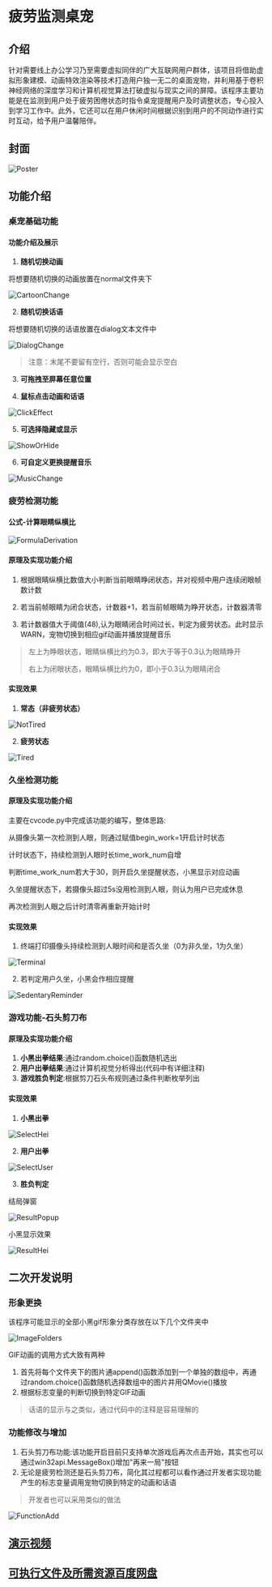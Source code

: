 # 疲劳监测桌宠

## 介绍
​	针对需要线上办公学习乃至需要虚拟同伴的广大互联网用户群体，该项目将借助虚拟形象建模、动画特效渲染等技术打造用户独一无二的桌面宠物，并利用基于卷积神经网络的深度学习和计算机视觉算法打破虚拟与现实之间的屏障。该程序主要功能是在监测到用户处于疲劳困倦状态时指令桌宠提醒用户及时调整状态，专心投入到学习工作中。此外，它还可以在用户休闲时间根据识别到用户的不同动作进行实时互动，给予用户温馨陪伴。

## 封面
![Poster](https://gitee.com/Mateogic/fatigue-monitoring-table-pet/raw/master/ReadmeImage/Poster.png)

## 功能介绍

### 桌宠基础功能

#### 功能介绍及展示

1. **随机切换动画**

将想要随机切换的动画放置在normal文件夹下

![CartoonChange](https://gitee.com/Mateogic/fatigue-monitoring-table-pet/raw/master/ReadmeImage/CartoonChange.png)

2. **随机切换话语**

将想要随机切换的话语放置在dialog文本文件中

![DialogChange](https://gitee.com/Mateogic/fatigue-monitoring-table-pet/raw/master/ReadmeImage/DialogChange.png)

> 注意：末尾不要留有空行，否则可能会显示空白

3. **可拖拽至屏幕任意位置**

4. **鼠标点击动画和话语**

![ClickEffect](https://gitee.com/Mateogic/fatigue-monitoring-table-pet/raw/master/ReadmeImage/ClickEffect.png)

5. **可选择隐藏或显示**

![ShowOrHide](https://gitee.com/Mateogic/fatigue-monitoring-table-pet/raw/master/ReadmeImage/ShowOrHide.png)

6. **可自定义更换提醒音乐**

![MusicChange](https://gitee.com/Mateogic/fatigue-monitoring-table-pet/raw/master/ReadmeImage/MusicChange.png)

### 疲劳检测功能

#### 公式-计算眼睛纵横比

![FormulaDerivation](https://gitee.com/Mateogic/fatigue-monitoring-table-pet/raw/master/ReadmeImage/FormulaDerivation.png)

#### 原理及实现功能介绍

1. 根据眼睛纵横比数值大小判断当前眼睛睁闭状态，并对视频中用户连续闭眼帧数计数

2. 若当前帧眼睛为闭合状态，计数器+1，若当前帧眼睛为睁开状态，计数器清零
3. 若计数器值大于阈值(48),认为眼睛闭合时间过长，判定为疲劳状态。此时显示WARN，宠物切换到相应gif动画并播放提醒音乐

> 左上为睁眼状态，眼睛纵横比约为0.3，即大于等于0.3认为眼睛睁开
>
> 右上为闭眼状态，眼睛纵横比约为0，即小于0.3认为眼睛闭合

#### 实现效果

1. **常态（非疲劳状态）**

![NotTired](https://gitee.com/Mateogic/fatigue-monitoring-table-pet/raw/master/ReadmeImage/NotTired.png)

2. **疲劳状态**

![Tired](https://gitee.com/Mateogic/fatigue-monitoring-table-pet/raw/master/ReadmeImage/Tired.png)

### 久坐检测功能

#### 原理及实现功能介绍

主要在cvcode.py中完成该功能的编写，整体思路:

从摄像头第一次检测到人眼，则通过赋值begin_work=1开启计时状态

计时状态下，持续检测到人眼时长time_work_num自增

判断time_work_num若大于30，则开启久坐提醒状态，小黑显示对应动画

久坐提醒状态下，若摄像头超过5s没用检测到人眼，则认为用户已完成休息

再次检测到人眼之后计时清零再重新开始计时

#### 实现效果

1. 终端打印摄像头持续检测到人眼时间和是否久坐（0为非久坐，1为久坐）

![Terminal](https://gitee.com/Mateogic/fatigue-monitoring-table-pet/raw/master/ReadmeImage/Terminal.png)

2. 若判定用户久坐，小黑会作相应提醒

![SedentaryReminder](https://gitee.com/Mateogic/fatigue-monitoring-table-pet/raw/master/ReadmeImage/SedentaryReminder.png)

### 游戏功能-石头剪刀布

#### 原理及实现功能介绍

1. **小黑出拳结果**:通过random.choice()函数随机选出
2. **用户出拳结果**:通过计算机视觉分析得出(代码中有详细注释)
3. **游戏胜负判定**:根据剪刀石头布规则通过条件判断枚举列出

#### 实现效果

1. **小黑出拳**

![SelectHei](https://gitee.com/Mateogic/fatigue-monitoring-table-pet/raw/master/ReadmeImage/SelectHei.png)

2. **用户出拳**

![SelectUser](https://gitee.com/Mateogic/fatigue-monitoring-table-pet/raw/master/ReadmeImage/SelectUser.png)

3. **胜负判定**

结局弹窗

![ResultPopup](https://gitee.com/Mateogic/fatigue-monitoring-table-pet/raw/master/ReadmeImage/ResultPopup.png)

小黑显示效果

![ResultHei](https://gitee.com/Mateogic/fatigue-monitoring-table-pet/raw/master/ReadmeImage/ResultHei.png)

## 二次开发说明

### 形象更换

该程序可能显示的全部小黑gif形象分类存放在以下几个文件夹中

![ImageFolders](https://gitee.com/Mateogic/fatigue-monitoring-table-pet/raw/master/ReadmeImage/ImageFolders.png)

GIF动画的调用方式大致有两种

1. 首先将每个文件夹下的图片通append()函数添加到一个单独的数组中，再通过random.choice()函数随机选择数组中的图片并用QMovie()播放
2. 根据标志变量的判断切换到特定GIF动画

> 话语的显示与之类似，通过代码中的注释是容易理解的

### 功能修改与增加

1. 石头剪刀布功能:该功能开启目前只支持单次游戏后再次点击开始，其实也可以通过win32api.MessageBox()增加"再来一局"按钮
2. 无论是疲劳检测还是石头剪刀布，简化其过程都可以看作通过开发者实现功能产生的标志变量调用宠物切换到特定的动画和话语

> 开发者也可以采用类似的做法

![FunctionAdd](https://gitee.com/Mateogic/fatigue-monitoring-table-pet/raw/master/ReadmeImage/FunctionAdd.png)

## [演示视频](https://www.bilibili.com/video/BV1uc41177Vf)
## [可执行文件及所需资源百度网盘](https://pan.baidu.com/s/1-L1iQJ95HZMLwrOQBhvWCQ?pwd=9999)
